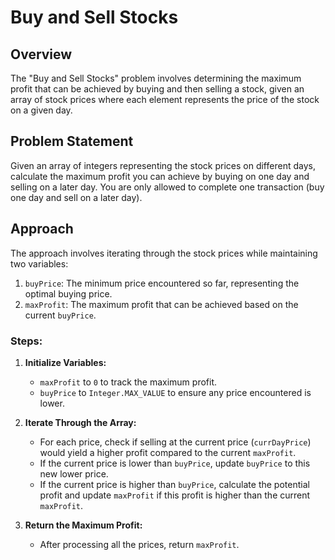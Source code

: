 # Buy and Sell Stocks

## Overview

The "Buy and Sell Stocks" problem involves determining the maximum profit that can be achieved by buying and then selling a stock, given an array of stock prices where each element represents the price of the stock on a given day.

## Problem Statement

Given an array of integers representing the stock prices on different days, calculate the maximum profit you can achieve by buying on one day and selling on a later day. You are only allowed to complete one transaction (buy one day and sell on a later day).

## Approach

The approach involves iterating through the stock prices while maintaining two variables:

1. `buyPrice`: The minimum price encountered so far, representing the optimal buying price.
2. `maxProfit`: The maximum profit that can be achieved based on the current `buyPrice`.

### Steps:

1. **Initialize Variables:**

   - `maxProfit` to `0` to track the maximum profit.
   - `buyPrice` to `Integer.MAX_VALUE` to ensure any price encountered is lower.

2. **Iterate Through the Array:**

   - For each price, check if selling at the current price (`currDayPrice`) would yield a higher profit compared to the current `maxProfit`.
   - If the current price is lower than `buyPrice`, update `buyPrice` to this new lower price.
   - If the current price is higher than `buyPrice`, calculate the potential profit and update `maxProfit` if this profit is higher than the current `maxProfit`.

3. **Return the Maximum Profit:**
   - After processing all the prices, return `maxProfit`.

